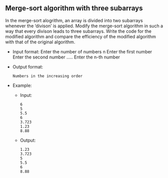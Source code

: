 ## Merge-sort algorithm with three subarrays
In the merge-sort alogrithm, an array is divided into two subarrays whenever the ‘divison’ is applied. Modify the merge-sort algorithm in such a way that every divison leads to three subarrays. Write the code for the modified algorithm and compare the efficiency of the modified algorithm with that of the original algorithm.


- Input format:
Enter the number of numbers n
Enter the first number
Enter the second number
.....
Enter the n-th number

- Output format:
    ```
    Numbers in the increasing order
    ```

- Example:
    - Input:
        ```
        6
        5
        5.5
        6
        3.723
        1.23
        8.88
        ```
    - Output:
        ```
        1.23
        3.723
        5
        5.5
        6
        8.88
        ```